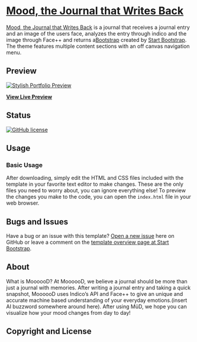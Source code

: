 # [Mood, the Journal that Writes Back](rhcmoore.github.io/Project1/)

[Mood, the Journal that Writes Back](rhcmoore.github.io/Project1/) is a journal that receives a journal entry and an image of the users face, analyzes the entry through indico and the image through Face++ and returns a[Bootstrap](http://getbootstrap.com/) created by [Start Bootstrap](http://startbootstrap.com/). The theme features multiple content sections with an off canvas navigation menu.

## Preview

[![Stylish Portfolio Preview](https://startbootstrap.com/assets/img/templates/stylish-portfolio.jpg)](https://blackrockdigital.github.io/startbootstrap-stylish-portfolio/)

**[View Live Preview](https://blackrockdigital.github.io/startbootstrap-stylish-portfolio/)**

## Status

[![GitHub license](https://img.shields.io/badge/license-MIT-blue.svg)](https://raw.githubusercontent.com/BlackrockDigital/startbootstrap-stylish-portfolio/master/LICENSE)

## Usage

### Basic Usage

After downloading, simply edit the HTML and CSS files included with the template in your favorite text editor to make changes. These are the only files you need to worry about, you can ignore everything else! To preview the changes you make to the code, you can open the `index.html` file in your web browser.


## Bugs and Issues

Have a bug or an issue with this template? [Open a new issue](https://github.com/BlackrockDigital/startbootstrap-stylish-portfolio/issues) here on GitHub or leave a comment on the [template overview page at Start Bootstrap](http://startbootstrap.com/template-overviews/stylish-portfolio/).

## About

What is MoooooD?
	At MoooooD, we believe a journal should be more than just a journal with memories. After writing a journal entry and taking a quick snapshot, MoooooD uses Indico’s API and Face++ to give an unique and accurate machine based understanding of your everyday emotions.(insert AI buzzword somewhere around here). After using MüD, we hope you can visualize how your mood changes from day to day! 

## Copyright and License



